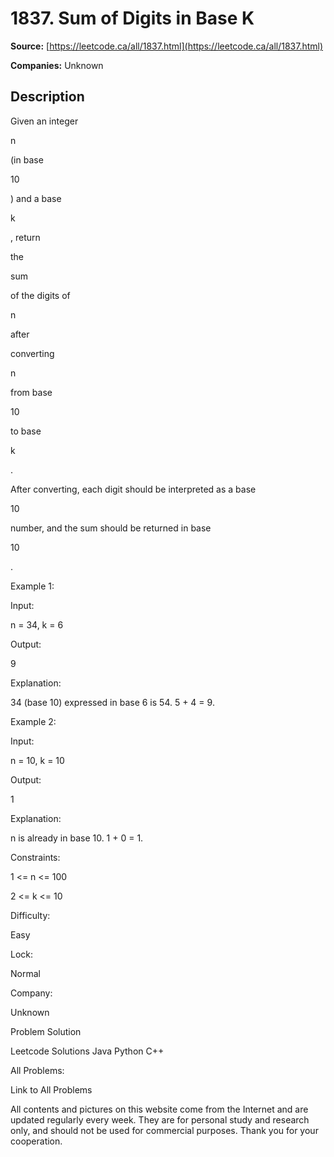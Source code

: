 # 1837. Sum of Digits in Base K

**Source:** [https://leetcode.ca/all/1837.html](https://leetcode.ca/all/1837.html)

**Companies:** Unknown

## Description

Given an integer

n

(in base

10

) and a base

k

, return

the

sum

of the digits of

n

after

converting

n

from base

10

to base

k

.

After converting, each digit should be interpreted as a base

10

number, and the sum should be returned in base

10

.

Example 1:

Input:

n = 34, k = 6

Output:

9

Explanation:

34 (base 10) expressed in base 6 is 54. 5 + 4 = 9.

Example 2:

Input:

n = 10, k = 10

Output:

1

Explanation:

n is already in base 10. 1 + 0 = 1.

Constraints:

1 <= n <= 100

2 <= k <= 10

Difficulty:

Easy

Lock:

Normal

Company:

Unknown

Problem Solution

Leetcode Solutions Java Python C++

All Problems:

Link to All Problems

All contents and pictures on this website come from the Internet and are updated regularly every week. They are for personal study and research only, and should not be used for commercial purposes. Thank you for your cooperation.

